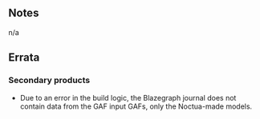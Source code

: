 
## Notes

n/a

## Errata

### Secondary products

* Due to an error in the build logic, the Blazegraph journal does not contain data from the GAF input GAFs, only the Noctua-made models.
